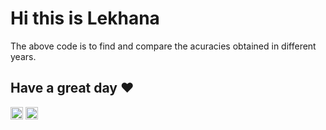 # Hi this is Lekhana

The above code is to find and compare the acuracies obtained in different years.

## Have a great day ❤ 


[<img src='https://cdn.jsdelivr.net/npm/simple-icons@3.0.1/icons/github.svg' alt='github' height='20'>](https://github.com/lekhanaR/cv)  [<img src='https://cdn.jsdelivr.net/npm/simple-icons@3.0.1/icons/linkedin.svg' alt='linkedin' height='20'>](https://www.linkedin.com/in/lekhana-r-aa975321b/)
